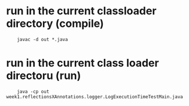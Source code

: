 # run in the current classloader directory (compile)

```
	javac -d out *.java
```

# run in the current class loader directoru (run)

```
	java -cp out week1.reflectionsXAnnotations.logger.LogExecutionTimeTestMain.java
```
